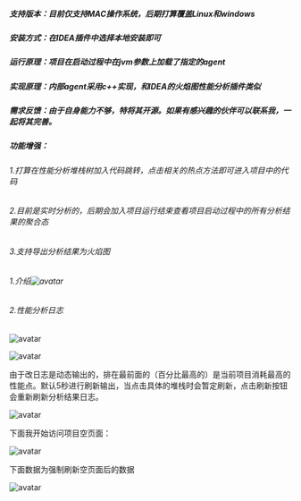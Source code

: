 ##### 支持版本：目前仅支持MAC操作系统，后期打算覆盖Linux和windows

##### 安装方式：在IDEA插件中选择本地安装即可

##### 运行原理：项目在启动过程中在jvm参数上加载了指定的agent

##### 实现原理：内部agent采用c++实现，和IDEA的火焰图性能分析插件类似

##### 需求反馈：由于自身能力不够，特将其开源。如果有感兴趣的伙伴可以联系我，一起将其完善。

##### 功能增强：

###### 	1.打算在性能分析堆栈树加入代码跳转，点击相关的热点方法即可进入项目中的代码

###### 	2.目前是实时分析的，后期会加入项目运行结束查看项目启动过程中的所有分析结果的聚合态

###### 	3.支持导出分析结果为火焰图

###### 1.介绍![avatar](http://codec.fun/2019/01/07/eprofiler性能分析/image-20190107112242035.png)



###### 2.性能分析日志

![avatar](http://codec.fun/2019/01/07/eprofiler性能分析/image-20190107113110577.png)

![avatar](http://codec.fun/2019/01/07/eprofiler性能分析/image-20190107112710043.png)

由于改日志是动态输出的，排在最前面的（百分比最高的）是当前项目消耗最高的性能点。默认5秒进行刷新输出，当点击具体的堆栈时会暂定刷新，点击刷新按钮会重新刷新分析结果日志。

![avatar](http://codec.fun/2019/01/07/eprofiler性能分析/image-20190107113358277.png)

下面我开始访问项目空页面：

![avatar](http://codec.fun/2019/01/07/eprofiler性能分析/image-20190107113748180.png)

下面数据为强制刷新空页面后的数据

![avatar](http://codec.fun/2019/01/07/eprofiler性能分析/image-20190107113547534.png)
